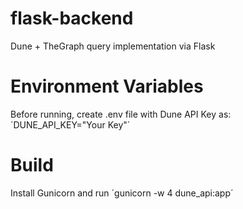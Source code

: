 # flask-backend
Dune + TheGraph query implementation via Flask
# Environment Variables
Before running, create .env file with Dune API Key as:
´DUNE_API_KEY="Your Key"´

# Build 

Install Gunicorn and run 
´gunicorn -w 4 dune_api:app´

